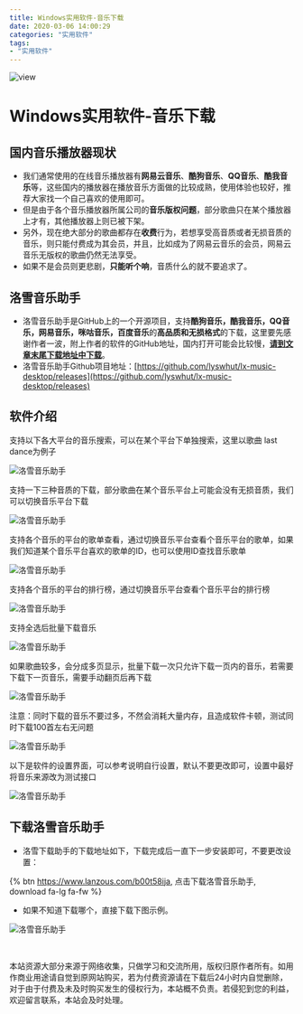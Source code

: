 ```yaml
---
title: Windows实用软件-音乐下载
date: 2020-03-06 14:00:29
categories: "实用软件"
tags:
- "实用软件"
---
```


![view](Windows实用软件-音乐下载/luoxue-view.jpg)

<!--more-->
# Windows实用软件-音乐下载

##  国内音乐播放器现状

- 我们通常使用的在线音乐播放器有**网易云音乐**、**酷狗音乐**、**QQ音乐**、**酷我音乐**等，这些国内的播放器在播放音乐方面做的比较成熟，使用体验也较好，推荐大家找一个自己喜欢的使用即可。
- 但是由于各个音乐播放器所属公司的**音乐版权问题**，部分歌曲只在某个播放器上才有，其他播放器上则已被下架。
- 另外，现在绝大部分的歌曲都存在**收费**行为，若想享受高音质或者无损音质的音乐，则只能付费成为其会员，并且，比如成为了网易云音乐的会员，网易云音乐无版权的歌曲仍然无法享受。
- 如果不是会员则更悲剧，**只能听个响**，音质什么的就不要追求了。

## 洛雪音乐助手

- 洛雪音乐助手是GitHub上的一个开源项目，支持**酷狗音乐，酷我音乐，QQ音乐，网易音乐，咪咕音乐，百度音乐**的**高品质和无损格式**的下载，这里要先感谢作者一波，附上作者的软件的GitHub地址，国内打开可能会比较慢，**[请到文章末尾下载地址中下载](#下载洛雪音乐助手)**。
- 洛雪音乐助手Github项目地址：[https://github.com/lyswhut/lx-music-desktop/releases](https://github.com/lyswhut/lx-music-desktop/releases)

## 软件介绍

<div class="note info"><p>支持以下各大平台的音乐搜索，可以在某个平台下单独搜索，这里以歌曲 last dance为例子</p></div>

![洛雪音乐助手](Windows实用软件-音乐下载/洛雪音乐助手1.png)

<div class="note info"><p>支持一下三种音质的下载，部分歌曲在某个音乐平台上可能会没有无损音质，我们可以切换音乐平台下载</p></div>

![洛雪音乐助手](Windows实用软件-音乐下载/洛雪音乐助手2.png)

<div class="note info"><p>支持各个音乐的平台的歌单查看，通过切换音乐平台查看个音乐平台的歌单，如果我们知道某个音乐平台喜欢的歌单的ID，也可以使用ID查找音乐歌单</p></div>

![洛雪音乐助手](Windows实用软件-音乐下载/洛雪音乐助手3.png)

<div class="note info"><p>支持各个音乐的平台的排行榜，通过切换音乐平台查看个音乐平台的排行榜</p></div>

![洛雪音乐助手](Windows实用软件-音乐下载/洛雪音乐助手4.png)

<div class="note info"><p>支持全选后批量下载音乐</p></div>

![洛雪音乐助手](Windows实用软件-音乐下载/洛雪音乐助手5.png)

<div class="note info"><p>如果歌曲较多，会分成多页显示，批量下载一次只允许下载一页内的音乐，若需要下载下一页音乐，需要手动翻页后再下载</p></div>

![洛雪音乐助手](Windows实用软件-音乐下载/洛雪音乐助手6.png)

<div class="note info"><p>注意：同时下载的音乐不要过多，不然会消耗大量内存，且造成软件卡顿，测试同时下载100首左右无问题</p></div>

![洛雪音乐助手](Windows实用软件-音乐下载/洛雪音乐助手7.png)

<div class="note info"><p>以下是软件的设置界面，可以参考说明自行设置，默认不要更改即可，设置中最好将音乐来源改为测试接口</p></div>

![洛雪音乐助手](Windows实用软件-音乐下载/洛雪音乐助手8.png)

## 下载洛雪音乐助手

- 洛雪下载助手的下载地址如下，下载完成后一直下一步安装即可，不要更改设置：

{% btn https://www.lanzous.com/b00t58ija, 点击下载洛雪音乐助手, download fa-lg fa-fw %} 


- 如果不知道下载哪个，直接下载下图示例。

![洛雪音乐助手](Windows实用软件-音乐下载/洛雪音乐助手9.png)

<br/>

<div class="note warning"><p>本站资源大部分来源于网络收集，只做学习和交流所用，版权归原作者所有。如用作商业用途请自觉到原网站购买，若为付费资源请在下载后24小时内自觉删除，对于由于付费及未及时购买发生的侵权行为，本站概不负责。若侵犯到您的利益，欢迎留言联系，本站会及时处理。</p></div>
